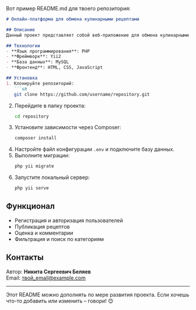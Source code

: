 Вот пример README.md для твоего репозитория:  

```markdown
# Онлайн-платформа для обмена кулинарными рецептами  

## Описание  
Данный проект представляет собой веб-приложение для обмена кулинарными рецептами, разработанное с использованием Yii2. Пользователи смогут публиковать свои рецепты, находить новые, оценивать и комментировать.  

## Технологии  
- **Язык программирования**: PHP  
- **Фреймворк**: Yii2  
- **База данных**: MySQL  
- **Фронтенд**: HTML, CSS, JavaScript  

## Установка  
1. Клонируйте репозиторий:  
   ```sh
   git clone https://github.com/username/repository.git
   ```  
2. Перейдите в папку проекта:  
   ```sh
   cd repository
   ```  
3. Установите зависимости через Composer:  
   ```sh
   composer install
   ```  
4. Настройте файл конфигурации `.env` и подключите базу данных.  
5. Выполните миграции:  
   ```sh
   php yii migrate
   ```  
6. Запустите локальный сервер:  
   ```sh
   php yii serve
   ```  

## Функционал  
- Регистрация и авторизация пользователей  
- Публикация рецептов  
- Оценка и комментарии  
- Фильтрация и поиск по категориям  

## Контакты  
Автор: **Никита Сергеевич Беляев**  
Email: [твой_email@example.com](mailto:твой_email@example.com)  

---  
Этот README можно дополнять по мере развития проекта. Если хочешь что-то добавить или изменить – говори! 😊
